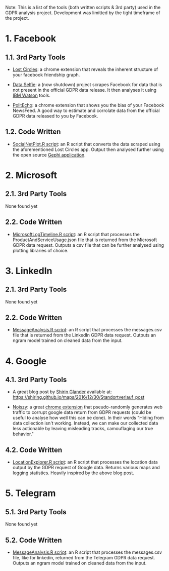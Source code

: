 Note: This is a list of the tools (both written scripts & 3rd party) used in the GDPR analysis project. Development was limitted by the tight timeframe of the project.

# 1. Facebook 

## 1.1. 3rd Party Tools

- [Lost Circles](https://lostcircles.com/): a chrome extension that reveals the inherent structure of your facebook friendship graph.  

- [Data Selfie](https://dataselfie.it/#/): a (now shutdown) project scrapes Facebook for data that is not present in the official GDPR data release. It then analyses it using [IBM Watson](https://console.bluemix.net/catalog/?category=ai) tools.

- [PolitEcho](https://politecho.org): a chrome extension that shows you the bias of your Facebook NewsFeed. A good way to estimate and corrolate data from the official GDPR data released to you by Facebook.

## 1.2. Code Written

- [SocialNetPlot.R script](https://github.com/PsiPhiTheta/The-Digital-Deluge/blob/master/tools/Facebook/SocialNetPlot.R): an R script that converts the data scraped using the aforementioned Lost Circles app. Output then analysed further using the open source [Gephi application](https://gephi.org).

# 2. Microsoft

## 2.1. 3rd Party Tools

None found yet

## 2.2. Code Written

- [MicrosoftLogTimeline.R script](https://github.com/PsiPhiTheta/The-Digital-Deluge/blob/master/tools/Microsoft/MicrosoftLogTimeline.R): an R script that processes the ProductAndServiceUsage.json file that is returned from the Microsoft GDPR data request. Outputs a csv file that can be further analysed using plotting libraries of choice.

# 3. LinkedIn

## 2.1. 3rd Party Tools

None found yet

## 2.2. Code Written

- [MessageAnalysis.R script](https://github.com/PsiPhiTheta/The-Digital-Deluge/blob/master/tools/LinkedIn/MessageAnalysis.R): an R script that processes the messages.csv file that is returned from the LinkedIn GDPR data request. Outputs an ngram model trained on cleaned data from the input. 

# 4. Google

## 4.1. 3rd Party Tools

- A great blog post by [Shirin Glander](https://github.com/ShirinG) available at: https://shiring.github.io/maps/2016/12/30/Standortverlauf_post

- [Noiszy](https://noiszy.com/): a great [chrome extension](https://chrome.google.com/webstore/detail/noiszy/immakaidhkcddagdjmedphlnamlcdcbg) that pseudo-randomly generates web traffic to corrupt google data return from GDPR requests (could be useful to analyse how well this can be done). In their words "Hiding from data collection isn't working. Instead, we can make our collected data less actionable by leaving misleading tracks, camouflaging our true behavior."


## 4.2. Code Written

- [LocationExplorer.R script](https://github.com/PsiPhiTheta/The-Digital-Deluge/blob/master/tools/Google/LocationExplorer.R): an R script that processes the location data output by the GDPR request of Google data. Returns various maps and logging statistics. Heavily inspired by the above blog post.  

# 5. Telegram

## 5.1. 3rd Party Tools

None found yet

## 5.2. Code Written

- [MessageAnalysis.R script](https://github.com/PsiPhiTheta/The-Digital-Deluge/blob/master/tools/Telegram/MessageAnalysis.R): an R script that processes the messages.csv file, like for linkedin, returned from the Telegram GDPR data request. Outputs an ngram model trained on cleaned data from the input. 

